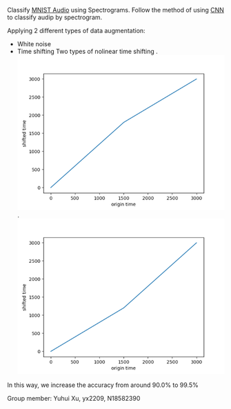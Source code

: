 Classify [MNIST Audio](https://www.kaggle.com/alanchn31/free-spoken-digits) using Spectrograms.
Follow the method of using [CNN](https://www.kaggle.com/christianlillelund/classify-mnist-audio-using-spectrograms-keras-cnn) to classify audip by spectrogram.

Applying 2 different types of data augmentation:
* White noise
* Time shifting
Two types of nolinear time shifting
. ![Alt text](shift1.png)
. ![Alt text](shift2.png)

In this way, we increase the accuracy from around 90.0% to 99.5%

Group member: Yuhui Xu, yx2209, N18582390